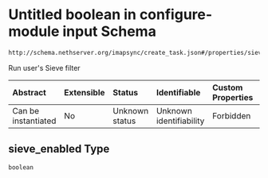 # Untitled boolean in configure-module input Schema

```txt
http://schema.nethserver.org/imapsync/create_task.json#/properties/sieve_enabled
```

Run user's Sieve filter

| Abstract            | Extensible | Status         | Identifiable            | Custom Properties | Additional Properties | Access Restrictions | Defined In                                                              |
| :------------------ | :--------- | :------------- | :---------------------- | :---------------- | :-------------------- | :------------------ | :---------------------------------------------------------------------- |
| Can be instantiated | No         | Unknown status | Unknown identifiability | Forbidden         | Allowed               | none                | [create\_task.json\*](imapsync/create_task.json "open original schema") |

## sieve\_enabled Type

`boolean`
